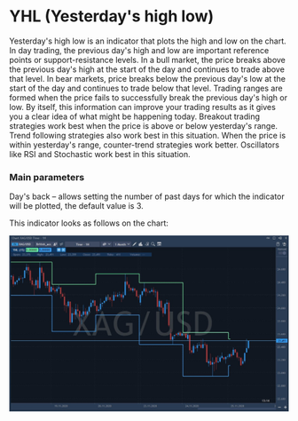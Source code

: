 # YHL \(Yesterday's high low\)

Yesterday's high low is an indicator that plots the high and low on the chart. In day trading, the previous day's high and low are important reference points or support-resistance levels. In a bull market, the price breaks above the previous day's high at the start of the day and continues to trade above that level. In bear markets, price breaks below the previous day's low at the start of the day and continues to trade below that level. Trading ranges are formed when the price fails to successfully break the previous day's high or low. By itself, this information can improve your trading results as it gives you a clear idea of ​​what might be happening today. Breakout trading strategies work best when the price is above or below yesterday's range. Trend following strategies also work best in this situation. When the price is within yesterday's range, counter-trend strategies work better. Oscillators like RSI and Stochastic work best in this situation.

### Main parameters

Day's back – allows setting the number of past days for which the indicator will be plotted, the default value is 3.

This indicator looks as follows on the chart:

![](../../../../.gitbook/assets/screenshot_1%20%2833%29.jpg)


